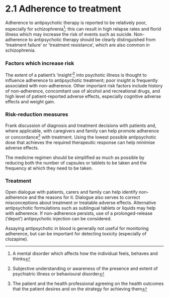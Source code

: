 2.1 Adherence to treatment
==========================

Adherence to antipsychotic therapy is reported to be relatively poor, especially for schizophrenia[^1]; this can result in high relapse rates and florid illness which may increase the risk of events such as suicide. Non-adherence to antipsychotic therapy should be clearly distinguished from ‘treatment failure’ or ’treatment resistance’, which are also common in schizophrenia.

 ### Factors which increase risk

 The extent of a patient’s ‘insight’[^2] into psychotic illness is thought to influence adherence to antipsychotic treatment; poor insight is frequently associated with non-adherence. Other important risk factors include history of non-adherence, concomitant use of alcohol and recreational drugs, and high level of patient-reported adverse effects, especially cognitive adverse effects and weight gain.

 ### Risk-reduction measures

 Frank discussion of diagnosis and treatment decisions with patients and, where applicable, with caregivers and family can help promote adherence or concordance[^3] with treatment. Using the lowest possible antipsychotic dose that achieves the required therapeutic response can help minimise adverse effects.

 The medicine regimen should be simplified as much as possible by reducing both the number of capsules or tablets to be taken and the frequency at which they need to be taken.

 ### Treatment

 Open dialogue with patients, carers and family can help identify non-adherence and the reasons for it. Dialogue also serves to correct misconceptions about treatment or treatable adverse effects. Alternative antipsychotic formulations such as sublingual tablets or liquids may help with adherence. If non-adherence persists, use of a prolonged-release (‘depot’) antipsychotic injection can be considered.

 Assaying antipsychotic in blood is generally not useful for monitoring adherence, but can be important for detecting toxicity (especially of clozapine).



[^1]: A mental disorder which affects how the individual feels, behaves and thinks


[^2]: Subjective understanding or awareness of the presence and extent of psychiatric illness or behavioural disorder


[^3]: The patient and the health professional agreeing on the health outcomes that the patient desires and on the strategy for achieving them
